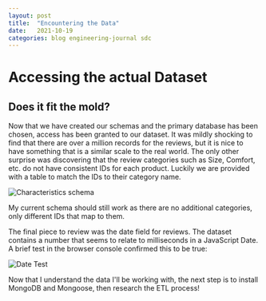 ```yaml
---
layout: post
title:  "Encountering the Data"
date:   2021-10-19
categories: blog engineering-journal sdc
---
```


# Accessing the actual Dataset

## Does it fit the mold?

Now that we have created our schemas and the primary database has been chosen, access has been granted to our dataset. It was mildly shocking to find that there are over a million records for the reviews, but it is nice to have something that is a similar scale to the real world. The only other surprise was discovering that the review categories such as Size, Comfort, etc. do not have consistent IDs for each product. Luckily we are provided with a table to match the IDs to their category name.

![Characteristics schema](https://cors.io/?https://github.com/rainealexander/rainealexander.github.io/blob/master/resources/charschema.png)

My current schema should still work as there are no additional categories, only different IDs that map to them.

The final piece to review was the date field for reviews. The dataset contains a number that seems to relate to milliseconds in a JavaScript Date. A brief test in the browser console confirmed this to be true:

![Date Test](https://cors.io/?https://github.com/rainealexander/rainealexander.github.io/blob/master/resources/datetest.png)

Now that I understand the data I'll be working with, the next step is to install MongoDB and Mongoose, then research the ETL process!
